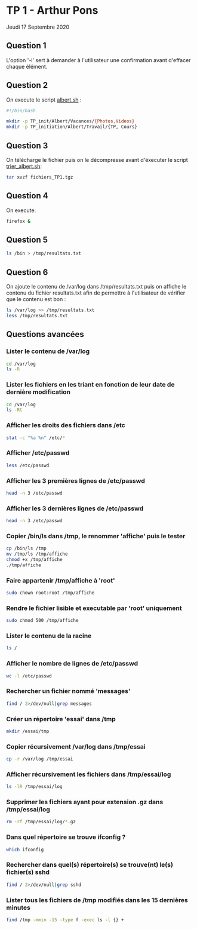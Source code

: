 # TP 1 - Arthur Pons
Jeudi 17 Septembre 2020

## Question 1
L'option '-i' sert à demander à l'utilisateur une confirmation avant d'effacer chaque élément.

## Question 2
On execute le script [albert.sh](https://github.com/unguest/dut_rt/blob/master/RTAM1105/albert.sh) : 

```bash
#!/bin/bash

mkdir -p TP_init/Albert/Vacances/{Photos,Videos}
mkdir -p TP_initiation/Albert/Travail/{TP, Cours}
```
## Question 3
On télécharge le fichier puis on le décompresse avant d'éxecuter le script [trier_albert.sh](https://github.com/unguest/dut_rt/blob/master/RTAM1105/trier_albert.sh): 

```bash
tar xvzf fichiers_TP1.tgz
```
## Question 4
On execute:

```bash
firefox &
```

## Question 5

 ```bash
 ls /bin > /tmp/resultats.txt
 ```
 
 ## Question 6
 On ajoute le contenu de /var/log dans /tmp/resultats.txt puis on affiche le contenu du fichier resultats.txt afin de permettre à l'utilisateur de vérifier que le contenu est bon :
 
 ```bash
 ls /var/log >> /tmp/resultats.txt
 less /tmp/resultats.txt
 ```
## Questions avancées

### Lister le contenu de /var/log

```bash
cd /var/log
ls -R
```

### Lister les fichiers en les triant en fonction de leur date de dernière modification

```bash
cd /var/log
ls -Rt
```
### Afficher les droits des fichiers dans /etc

```bash
stat -c "%a %n" /etc/*
```

### Afficher /etc/passwd

```bash
less /etc/passwd
```

### Afficher les 3 premières lignes de /etc/passwd

```bash
head -n 3 /etc/passwd
```

### Afficher les 3 dernières lignes de /etc/passwd

```bash
head -n 3 /etc/passwd
```

### Copier /bin/ls dans /tmp, le renommer 'affiche' puis le tester

```bash
cp /bin/ls /tmp
mv /tmp/ls /tmp/affiche
chmod +x /tmp/affiche
./tmp/affiche
```

### Faire appartenir /tmp/affiche à 'root'

```bash
sudo chown root:root /tmp/affiche
```

### Rendre le fichier lisible et executable par 'root' uniquement

```bash
sudo chmod 500 /tmp/affiche
```

### Lister le contenu de la racine

```bash
ls /
```

### Afficher le nombre de lignes de /etc/passwd

```bash
wc -l /etc/passwd
```

### Rechercher un fichier nommé 'messages'

```bash
find / 2>/dev/null|grep messages
```

### Créer un répertoire 'essai' dans /tmp

```bash
mkdir /essai/tmp
```

### Copier récursivement /var/log dans /tmp/essai

```bash
cp -r /var/log /tmp/essai
```

### Afficher récursivement les fichiers dans /tmp/essai/log

```bash
ls -lR /tmp/essai/log
```

### Supprimer les fichiers ayant pour extension .gz dans /tmp/essai/log

```bash
rm -rf /tmp/essai/log/*.gz
```

### Dans quel répertoire se trouve ifconfig ?

```bash
which ifconfig
```

### Rechercher dans quel(s) répertoire(s) se trouve(nt) le(s) fichier(s) sshd

```bash
find / 2>/dev/null|grep sshd
```

### Lister tous les fichiers de /tmp modifiés dans les 15 dernières minutes

```bash
find /tmp -mmin -15 -type f -exec ls -l {} +
```
